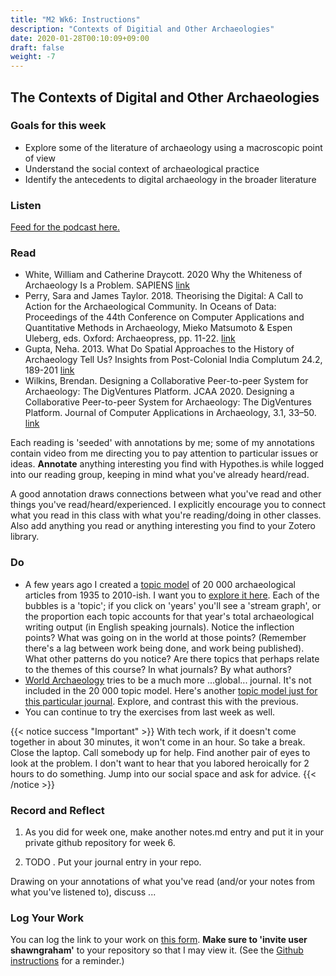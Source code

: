 ```yaml
---
title: "M2 Wk6: Instructions"
description: "Contexts of Digitial and Other Archaeologies"
date: 2020-01-28T00:10:09+09:00
draft: false
weight: -7
---
```

## The Contexts of Digital and Other Archaeologies

### Goals for this week

- Explore some of the literature of archaeology using a macroscopic point of view
- Understand the social context of archaeological practice
- Identify the antecedents to digital archaeology in the broader literature

### Listen

[Feed for the podcast here.]()

### Read

+ White, William and Catherine Draycott. 2020 Why the Whiteness of Archaeology Is a Problem. SAPIENS [link](https://www.sapiens.org/archaeology/archaeology-diversity/)
+ Perry, Sara and James Taylor. 2018. Theorising the Digital: A Call to Action for the Archaeological Community. In Oceans of Data: Proceedings of the 44th Conference on Computer Applications and Quantitative Methods in Archaeology, Mieko Matsumoto & Espen Uleberg, eds. Oxford: Archaeopress, pp. 11-22. [link](https://www.academia.edu/download/57991835/Perry_and_Taylor_2018.pdf)
+ Gupta, Neha. 2013. What Do Spatial Approaches to the History of Archaeology Tell Us? Insights from Post-Colonial India Complutum 24.2, 189-201 [link](https://revistas.ucm.es/index.php/CMPL/article/download/43379/41051/0)
+ Wilkins, Brendan. Designing a Collaborative Peer-to-peer System for Archaeology: The DigVentures Platform. JCAA 2020. Designing a Collaborative Peer-to-peer System for Archaeology: The DigVentures Platform. Journal of Computer Applications in Archaeology, 3.1, 33–50. [link](http://doi.org/10.5334/jcaa.34)

Each reading is 'seeded' with annotations by me; some of my annotations contain video from me directing you to pay attention to particular issues or ideas. **Annotate** anything interesting you find with Hypothes.is while logged into our reading group, keeping in mind what you've already heard/read.

A good annotation draws connections between what you've read and other things you've read/heard/experienced. I explicitly encourage you to connect what you read in this class with what you're reading/doing in other classes. Also add anything you read or anything interesting you find to your Zotero library.


### Do

- A few years ago I created a [topic model](https://programminghistorian.org/en/lessons/topic-modeling-and-mallet#what-is-topic-modeling-and-for-whom-is-this-useful) of 20 000 archaeological articles from 1935 to 2010-ish. I want you to [explore it here](https://shawngraham.github.io/archae-topic-models/20000/#). Each of the bubbles is a 'topic'; if you click on 'years' you'll see a 'stream graph', or the proportion each topic accounts for that year's total archaeological writing output (in English speaking journals). Notice the inflection points? What was going on in the world at those points? (Remember there's a lag between work being done, and work being published). What other patterns do you notice? Are there topics that perhaps relate to the themes of this course? In what journals? By what authors?
- [World Archaeology](https://www.tandfonline.com/action/journalInformation?show=aimsScope&journalCode=rwar20) tries to be a much more ...global... journal. It's not included in the 20 000 topic model. Here's another [topic model just for this particular journal](http://graeworks.net/digitalarchae/wa/#). Explore, and contrast this with the previous.
- You can continue to try the exercises from last week as well.

{{< notice success "Important" >}} With tech work, if it doesn't come together in about 30 minutes, it won't come in an hour. So take a break. Close the laptop. Call somebody up for help. Find another pair of eyes to look at the problem. I don't want to hear that you labored heroically for 2 hours to do something. Jump into our social space and ask for advice.
{{< /notice >}}

### Record and Reflect

1. As you did for week one, make another notes.md entry and put it in your private github repository for week 6.

2. TODO   . Put your journal entry in your repo.

Drawing on your annotations of what you've read (and/or your notes from what you've listened to), discuss ...

### Log Your Work

You can log the link to your work on [this form](#). **Make sure to 'invite user shawngraham'** to your repository so that I may view it. (See the [Github instructions](/week/1/github) for a reminder.)
